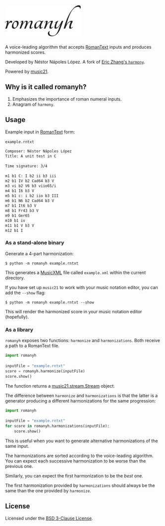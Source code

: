 # ![romany](romanyhlogo.png)

A voice-leading algorithm that accepts [RomanText](https://doi.org/10.5281/zenodo.3527756) inputs and produces harmonized scores.

Developed by Néstor Nápoles López. A fork of [Eric Zhang's `harmony`](https://github.com/ekzhang/harmony).

Powered by [music21](http://web.mit.edu/music21/).

## Why is it called romanyh?

1. Emphasizes the importance of roman numeral inputs.
2. Anagram of `harmony`.

## Usage

Example input in [RomanText](https://doi.org/10.5281/zenodo.3527756) form:

`example.rntxt`
```
Composer: Néstor Nápoles López
Title: A unit test in C

Time signature: 3/4 

m1 b1 C: I b2 ii b3 iii
m2 b1 IV b2 Cad64 b3 V
m3 vi b2 V6 b3 viio65/i
m4 b1 I6 b3 V
m5 b1 c: i b2 iio b3 III
m6 b1 N6 b2 Cad64 b3 V
m7 b1 It6 b3 V
m8 b1 Fr43 b3 V
m9 b1 Ger65
m10 b1 iv
m11 b1 V b3 V
m12 b1 I
```

### As a stand-alone binary

Generate a 4-part harmonization:

```shell
$ python -m romanyh example.rntxt
```

This generates a [MusicXML](https://www.musicxml.com/) file called `example.xml` within the current directory.

If you have set up `music21` to work with your music notation editor, you can add the `--show` flag:
```shell
$ python -m romanyh example.rntxt --show
```

This will render the harmonized score in your music notation editor (hopefully).

### As a library

`romanyh` exposes two functions: `harmonize` and `harmonizations`. Both receive a path to a RomanText file.

```python
import romanyh

inputFile = "example.rntxt"
score = romanyh.harmonize(inputFile)
score.show()
```

The function returns a [music21.stream.Stream](https://web.mit.edu/music21/doc/moduleReference/moduleStream.html) object.

The difference between `harmonize` and `harmonizations` is that the latter is a generator producing a different harmonizations for the same progression:

```python
import romanyh

inputFile = "example.rntxt"
for score in romanyh.harmonizations(inputFile):
    score.show()
```

This is useful when you want to generate alternative harmonizations of the same input.

The harmonizations are sorted according to the voice-leading algorithm. 
You can expect each successive harmonization to be worse than the previous one.

Similarly, you can expect the first harmonization to be the *best* one.

The first harmonization provided by `harmonizations` should always be the same than the one provided by `harmonize`.

## License

Licensed under the [BSD 3-Clause License](LICENSE.txt).
